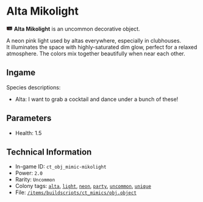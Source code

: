 # Alta Mikolight

<img src="https://raw.githubusercontent.com/Ceterai/Enternia/main/objects/alta/eds/decorative/table/icon.png" alt="Alta Mikolight icon" loading="lazy" height=16px width="auto" /> **Alta Mikolight** is an uncommon decorative object.

A neon pink light used by altas everywhere, especially in clubhouses.  
It illuminates the space with highly-saturated dim glow, perfect for a relaxed atmosphere. The colors mix together beautifully when near each other.

## Ingame

Species descriptions:

- Alta: I want to grab a cocktail and dance under a bunch of these!

## Parameters

- Health: 1.5

## Technical Information

- In-game ID: `ct_obj_mimic-mikolight`
- Power: `2.0`
- Rarity: `Uncommon`
- Colony tags: [`alta`](https://ceterai.github.io/MyEnternia/Wiki/Tags/Alta), [`light`](https://ceterai.github.io/MyEnternia/Wiki/Tags/Light), [`neon`](https://ceterai.github.io/MyEnternia/Wiki/Tags/Neon), [`party`](https://ceterai.github.io/MyEnternia/Wiki/Tags/Party), [`uncommon`](https://ceterai.github.io/MyEnternia/Wiki/Tags/Uncommon), [`unique`](https://ceterai.github.io/MyEnternia/Wiki/Tags/Unique)
- File: [`/items/buildscripts/ct_mimics/obj.object`](https://github.com/Ceterai/Enternia/blob/main/items/buildscripts/ct_mimics/obj.object)
